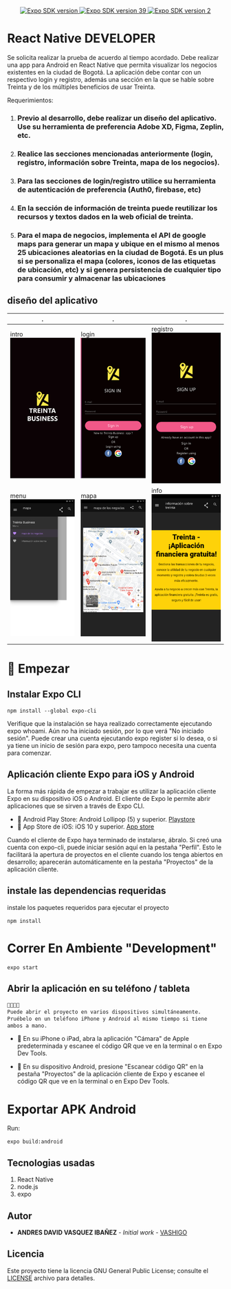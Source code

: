 <p align="center">
  <a aria-label="SDK version" href="https://www.npmjs.com/package/expo" target="_blank">
    <img alt="Expo SDK version" src="https://img.shields.io/npm/v/expo.svg?style=flat-square&label=SDK&labelColor=000000&color=4630EB">
  </a>
  <a aria-label="expo SDK version" href="https://docs.expo.io/versions/latest/" target="_blank">
    <img alt="Expo SDK version 39 " src="https://img.shields.io/badge/39.0.0-expo%20sdk-green">
  </a>
  <a aria-label="expo SDK version" href="https://reactnative.dev/docs/components-and-apis" target="_blank">
    <img alt="Expo SDK version 2 " src="https://img.shields.io/badge/0.63.2-React%20Native-blue">
  </a>
</p>

# React Native DEVELOPER

Se solicita realizar la prueba de acuerdo al tiempo acordado.
Debe realizar una app para Android en React Native que permita visualizar los negocios
existentes en la ciudad de Bogotá. La aplicación debe contar con un respectivo login y registro,
además una sección en la que se hable sobre Treinta y de los múltiples beneficios de usar
Treinta.

Requerimientos:

1. ### Previo al desarrollo, debe realizar un diseño del aplicativo. Use su herramienta de preferencia Adobe XD, Figma, Zeplin, etc.
2. ### Realice las secciones mencionadas anteriormente (login, registro, información sobre Treinta, mapa de los negocios).
3. ### Para las secciones de login/registro utilice su herramienta de autenticación de preferencia (Auth0, firebase, etc)
4. ### En la sección de información de treinta puede reutilizar los recursos y textos dados en la web oficial de treinta.
5. ### Para el mapa de negocios, implementa el API de google maps para generar un mapa y ubique en el mismo al menos 25 ubicaciones aleatorias en la ciudad de Bogotá. Es un plus si se personaliza el mapa (colores, iconos de las etiquetas de ubicación, etc) y si genera persistencia de cualquier tipo para consumir y almacenar las ubicaciones

##  diseño del aplicativo

. | . | .
------------ | ------------- | ------------- 
intro <img  src="img/mockups/intro.png">| login <img  src="img/mockups/sign in.png"> | registro<img  src="img/mockups/sign up.png">
menu<img  src="img/mockups/menu.png"> | mapa<img  src="img/mockups/mapa.png"> | info<img  src="img/mockups/info.png">


# 💙 Empezar

## Instalar Expo CLI
```
npm install --global expo-cli
```
Verifique que la instalación se haya realizado correctamente ejecutando expo whoami. Aún no ha iniciado sesión, por lo que verá "No iniciado sesión". Puede crear una cuenta ejecutando expo register si lo desea, o si ya tiene un inicio de sesión para expo, pero tampoco necesita una cuenta para comenzar.

## Aplicación cliente Expo para iOS y Android
La forma más rápida de empezar a trabajar es utilizar la aplicación cliente Expo en su dispositivo iOS o Android. El cliente de Expo le permite abrir aplicaciones que se sirven a través de Expo CLI.

- 🤖 Android Play Store: Android Lollipop (5) y superior. [Playstore](https://play.google.com/store/apps/details?id=host.exp.exponent&hl=es_PR)
- 🍎 App Store de iOS: iOS 10 y superior. [App store](https://play.google.com/store/apps/details?id=host.exp.exponent&hl=es_PR)

Cuando el cliente de Expo haya terminado de instalarse, ábralo. Si creó una cuenta con expo-cli, puede iniciar sesión aquí en la pestaña "Perfil". Esto le facilitará la apertura de proyectos en el cliente cuando los tenga abiertos en desarrollo; aparecerán automáticamente en la pestaña "Proyectos" de la aplicación cliente.

## instale las dependencias requeridas

instale los paquetes requeridos para ejecutar el proyecto

```
npm install
```

# Correr En Ambiente "Development"

```
expo start
```

## Abrir la aplicación en su teléfono / tableta
```
👨‍👩‍👧‍👧
Puede abrir el proyecto en varios dispositivos simultáneamente. Pruébelo en un teléfono iPhone y Android al mismo tiempo si tiene ambos a mano.
```
- 🍎 En su iPhone o iPad, abra la aplicación "Cámara" de Apple predeterminada y escanee el código QR que ve en la terminal o en Expo Dev Tools.

- 🤖 En su dispositivo Android, presione "Escanear código QR" en la pestaña "Proyectos" de la aplicación cliente de Expo y escanee el código QR que ve en la terminal o en Expo Dev Tools.

# Exportar APK Android

Run:

```
expo build:android
```

## Tecnologias usadas

1. React Native
2. node.js
3. expo

## Autor

* **ANDRES DAVID VASQUEZ IBAÑEZ** - *Initial work* - [VASHIGO](https://github.com/vashigo)

## Licencia

Este proyecto tiene la licencia GNU General Public License; consulte el [LICENSE](LICENSE) archivo para detalles.
